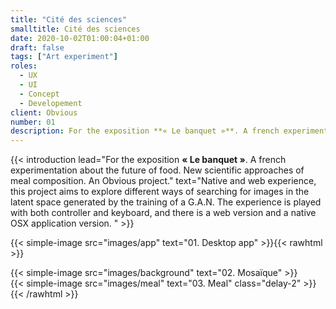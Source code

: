 ```yaml
---
title: "Cité des sciences"
smalltitle: Cité des sciences
date: 2020-10-02T01:00:04+01:00
draft: false
tags: ["Art experiment"]
roles:
  - UX
  - UI
  - Concept
  - Developement
client: Obvious
number: 01
description: For the exposition **« Le banquet »**. A french experimentation about the future of food. New scientific approaches of meal composition. An Obvious project.
---
```


{{< introduction lead="For the exposition **« Le banquet »**. A french experimentation about the future of food. New scientific approaches of meal composition. An Obvious project." text="Native and web experience, this project aims to explore different ways of searching for images in the latent space generated by the training of a G.A.N. The experience is played with both controller and keyboard, and there is a web version and a native OSX application version. "  >}}

<!-- {{< leading text="For the exposition **« Le banquet »**. A french experimentation about the future of food. New scientific approaches of meal composition. An Obvious project." >}} -->

<!-- Native and web experience, this project aims to explore different ways of searching for images in the latent space generated by the training of a G.A.N.
The experience is played with both controller and keyboard, and there is a web version and a native OSX application version.

A G.A.N. (Generative Adversorial Network) is a generative model where two networks are presented competing in a game theory scenario. The first network is the generator, a sample is produced (here, an image), while its opponent, the discriminator, tries to detect if a sample is real or if it is the result of the generator. Learning can be modeled as a zero-sum game.

## Case study

Pour cette experience, -->

{{< simple-image src="images/app" text="01. Desktop app" >}}{{< rawhtml >}}

<div class="project-two-column-grid">
  <div>
      {{< simple-image src="images/background" text="02. Mosaïque" >}}
  </div>
  <div>
      {{< simple-image src="images/meal" text="03. Meal" class="delay-2" >}}
  </div>
</div>
{{< /rawhtml >}}
